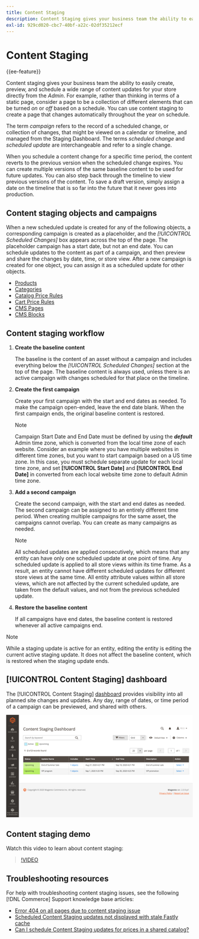 ```yaml
---
title: Content Staging
description: Content Staging gives your business team the ability to easily create, preview, and schedule a wide range of content updates for your store directly from the Admin.
exl-id: 929cd020-cbc7-40bf-a22c-02df35212ecf
---
```

# Content Staging

{{ee-feature}}

Content staging gives your business team the ability to easily create, preview, and schedule a wide range of content updates for your store directly from the _Admin_. For example, rather than thinking in terms of a static page, consider a page to be a collection of different elements that can be turned _on_ or _off_ based on a schedule. You can use content staging to create a page that changes automatically throughout the year on schedule.

The term _campaign_ refers to the record of a scheduled change, or collection of changes, that might be viewed on a calendar or timeline, and managed from the Staging Dashboard. The terms _scheduled change_ and _scheduled update_ are interchangeable and refer to a single change.

When you schedule a content change for a specific time period, the content reverts to the previous version when the scheduled change expires. You can create multiple versions of the same baseline content to be used for future updates. You can also step back through the timeline to view previous versions of the content. To save a draft version, simply assign a date on the timeline that is so far into the future that it never goes into production.

## Content staging objects and campaigns

When a new scheduled update is created for any of the following objects, a corresponding campaign is created as a placeholder, and the _[!UICONTROL Scheduled Changes]_ box appears across the top of the page. The placeholder campaign has a start date, but not an end date. You can schedule updates to the content as part of a campaign, and then preview and share the changes by date, time, or store view. After a new campaign is created for one object, you can assign it as a scheduled update for other objects.

- [Products](../catalog/product-scheduled-changes.md)
- [Categories](../catalog/category-scheduled-changes.md)
- [Catalog Price Rules](../merchandising-promotions/price-rule-catalog-scheduled-changes.md)
- [Cart Price Rules](../merchandising-promotions/price-rule-cart-scheduled-changes.md)
- [CMS Pages](pages-workspace.md#scheduled-changes)
- [CMS Blocks](blocks.md)

## Content staging workflow

1. **Create the baseline content**

   The baseline is the content of an asset without a campaign and includes everything below the _[!UICONTROL Scheduled Changes]_ section at the top of the page. The baseline content is always used, unless there is an active campaign with changes scheduled for that place on the timeline.

1. **Create the first campaign**

   Create your first campaign with the start and end dates as needed. To make the campaign open-ended, leave the end date blank. When the first campaign ends, the original baseline content is restored.

   >[!NOTE]
   >
   >Campaign Start Date and End Date must be defined by using the **_default_** Admin time zone, which is converted from the local time zone of each website. Consider an example where you have multiple websites in different time zones, but you want to start campaign based on a US time zone. In this case, you must schedule separate update for each local time zone, and set **[!UICONTROL Start Date]** and **[!UICONTROL End Date]** in converted from each local website time zone to default Admin time zone.

1. **Add a second campaign**

   Create the second campaign, with the start and end dates as needed. The second campaign can be assigned to an entirely different time period. When creating multiple campaigns for the same asset, the campaigns cannot overlap. You can create as many campaigns as needed.

   >[!NOTE]
   >
   >All scheduled updates are applied consecutively, which means that any entity can have only one scheduled update at one point of time. Any scheduled update is applied to all store views within its time frame. As a result, an entity cannot have different scheduled updates for different store views at the same time. All entity attribute values within all store views, which are not affected by the current scheduled update, are taken from the default values, and not from the previous scheduled update.

1. **Restore the baseline content**

   If all campaigns have end dates, the baseline content is restored whenever all active campaigns end.

>[!NOTE]
>
>While a staging update is active for an entity, editing the entity is editing the current active staging update. It does not affect the baseline content, which is restored when the staging update ends.

## [!UICONTROL Content Staging] dashboard

The [!UICONTROL Content Staging] [dashboard](content-staging-dashboard.md) provides visibility into all planned site changes and updates. Any day, range of dates, or time period of a campaign can be previewed, and shared with others.

![Staging dashboard](./assets/content-staging-dashboard-grid.png)<!-- zoom -->

## Content staging demo

Watch this video to learn about content staging:

>[!VIDEO](https://video.tv.adobe.com/v/343784?quality=12)

## Troubleshooting resources

For help with troubleshooting content staging issues, see the following [!DNL Commerce] Support knowledge base articles:

- [Error 404 on all pages due to content staging issue](https://experienceleague.adobe.com/docs/commerce-knowledge-base/kb/troubleshooting/site-down-or-unresponsive/error-404-on-all-pages-due-to-content-staging-issue.html)
- [Scheduled Content Staging updates not displayed with stale Fastly cache](https://experienceleague.adobe.com/docs/commerce-knowledge-base/kb/troubleshooting/miscellaneous/scheduled-content-staging-updates-not-displayed-with-stale-fastly-cache.html)
- [Can I schedule Content Staging updates for prices in a shared catalog?](https://experienceleague.adobe.com/docs/commerce-knowledge-base/kb/faq/can-i-schedule-content-staging-updates-for-prices-in-a-shared-catalog.html)
